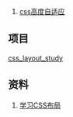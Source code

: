 

1. [css高度自适应](https://www.cnblogs.com/zhujl/archive/2012/03/20/2408976.html)


## 项目
[css_layout_study](https://github.com/imlinux/css_layout_study)


## 资料
1. [学习CSS布局](http://zh.learnlayout.com/)